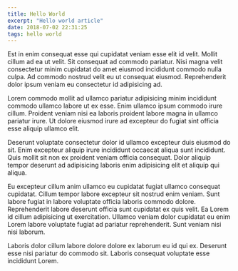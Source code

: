 ```yaml
---
title: Hello World
excerpt: "Hello world article"
date: 2018-07-02 22:31:25
tags: hello world
---
```

Est in enim consequat esse qui cupidatat veniam esse elit id velit. Mollit cillum ad ea ut velit. Sit consequat ad commodo pariatur. Nisi magna velit consectetur minim cupidatat do amet eiusmod incididunt commodo nulla culpa. Ad commodo nostrud velit eu ut consequat eiusmod. Reprehenderit dolor ipsum veniam eu consectetur id adipisicing ad.
<!-- more --> 
Lorem commodo mollit ad ullamco pariatur adipisicing minim incididunt commodo ullamco labore ut ex esse. Enim ullamco ipsum commodo irure cillum. Proident veniam nisi ea laboris proident labore magna in ullamco pariatur irure. Ut dolore eiusmod irure ad excepteur do fugiat sint officia esse aliquip ullamco elit.

Deserunt voluptate consectetur dolor id ullamco excepteur duis eiusmod do sit. Enim excepteur aliquip irure incididunt occaecat aliqua sunt incididunt. Quis mollit sit non ex proident veniam officia consequat. Dolor aliquip tempor deserunt ad adipisicing laboris enim adipisicing elit et aliquip qui aliqua.

Eu excepteur cillum anim ullamco eu cupidatat fugiat ullamco consequat cupidatat. Cillum tempor labore excepteur sit nostrud enim veniam. Sunt labore fugiat in labore voluptate officia laboris commodo dolore. Reprehenderit labore deserunt officia sunt cupidatat ex quis velit. Ea Lorem id cillum adipisicing ut exercitation. Ullamco veniam dolor cupidatat eu enim Lorem labore voluptate fugiat ad pariatur reprehenderit. Sunt veniam nisi nisi laborum.

Laboris dolor cillum labore dolore dolore ex laborum eu id qui ex. Deserunt esse nisi pariatur do commodo sit. Laboris consequat voluptate esse incididunt Lorem.
